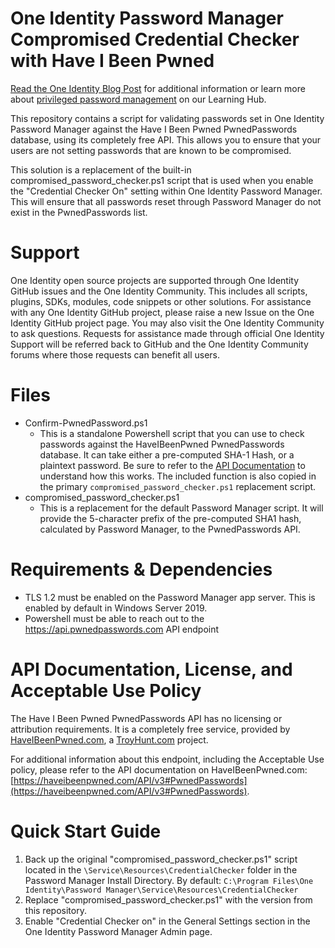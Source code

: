 # One Identity Password Manager Compromised Credential Checker with Have I Been Pwned
[Read the One Identity Blog Post](https://www.oneidentity.com/community/blogs/b/one-identity/posts/eliminate-compromised-passwords-with-password-manager-and-have-i-been-pwned) for additional information or learn more about [privileged password management](https://www.oneidentity.com/what-is-privileged-password-management/) on our Learning Hub.

This repository contains a script for validating passwords set in One Identity Password Manager against the Have I Been Pwned PwnedPasswords database, using its completely free API. This allows you to ensure that your users are not setting passwords that are known to be compromised.

This solution is a replacement of the built-in compromised_password_checker.ps1 script that is used when you enable the "Credential Checker On" setting within One Identity Password Manager. This will ensure that all passwords reset through Password Manager do not exist in the PwnedPasswords list.

# Support
One Identity open source projects are supported through One Identity GitHub issues and the One Identity Community. This includes all scripts, plugins, SDKs, modules, code snippets or other solutions. For assistance with any One Identity GitHub project, please raise a new Issue on the One Identity GitHub project page. You may also visit the One Identity Community to ask questions. Requests for assistance made through official One Identity Support will be referred back to GitHub and the One Identity Community forums where those requests can benefit all users.

# Files
- Confirm-PwnedPassword.ps1
  - This is a standalone Powershell script that you can use to check passwords against the HaveIBeenPwned PwnedPasswords database. It can take either a pre-computed SHA-1 Hash, or a plaintext password. Be sure to refer to the [API Documentation](https://haveibeenpwned.com/API/v3#PwnedPasswords) to understand how this works. The included function is also copied in the primary `compromised_password_checker.ps1` replacement script.
- compromised_password_checker.ps1
  - This is a replacement for the default Password Manager script. It will provide the 5-character prefix of the pre-computed SHA1 hash, calculated by Password Manager, to the PwnedPasswords API.

# Requirements & Dependencies
* TLS 1.2 must be enabled on the Password Manager app server. This is enabled by default in Windows Server 2019.
* Powershell must be able to reach out to the https://api.pwnedpasswords.com API endpoint

# API Documentation, License, and Acceptable Use Policy
The Have I Been Pwned PwnedPasswords API has no licensing or attribution requirements. It is a completely free service, provided by [HaveIBeenPwned.com](https://HaveIBeenPwned.com), a [TroyHunt.com](https://www.troyhunt.com) project.

For additional information about this endpoint, including the Acceptable Use policy, please refer to the API documentation on HaveIBeenPwned.com:
[https://haveibeenpwned.com/API/v3#PwnedPasswords](https://haveibeenpwned.com/API/v3#PwnedPasswords).

# Quick Start Guide
1. Back up the original "compromised_password_checker.ps1" script located in the `\Service\Resources\CredentialChecker` folder in the Password Manager Install Directory. By default: `C:\Program Files\One Identity\Password Manager\Service\Resources\CredentialChecker`
2. Replace "compromised_password_checker.ps1" with the version from this repository.
3. Enable "Credential Checker on" in the General Settings section in the One Identity Password Manager Admin page.
